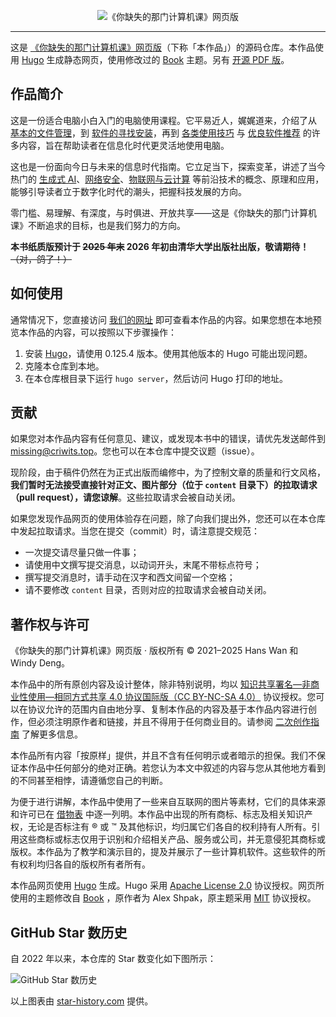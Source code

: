 <p align="center">
  <img src="content/misc/Readme_banner.svg" alt="《你缺失的那门计算机课》网页版">
</p>

---

这是 [《你缺失的那门计算机课》网页版](https://www.criwits.top/missing)（下称「本作品」）的源码仓库。本作品使用 [Hugo](https://gohugo.io/) 生成静态网页，使用修改过的 [Book](https://themes.gohugo.io/themes/hugo-book/) 主题。另有 [开源 PDF 版](https://github.com/criwits/missing-pdf)。

## 作品简介

这是一份适合电脑小白入门的电脑使用课程。它平易近人，娓娓道来，介绍了从 [基本的文件管理](https://www.criwits.top/missing/file-and-file-management.html)，到 [软件的寻找安装](https://www.criwits.top/missing/software-installation.html)，再到 [各类使用技巧](https://www.criwits.top/missing/windows-11-optimization.html) 与 [优良软件推荐](https://www.criwits.top/missing/tools-software.html) 的许多内容，旨在帮助读者在信息化时代更灵活地使用电脑。

这也是一份面向今日与未来的信息时代指南。它立足当下，探索变革，讲述了当今热门的 [生成式 AI](https://www.criwits.top/missing/bring-intelligence-to-machines.html)、[网络安全](https://www.criwits.top/missing/introduction-to-cryptology.html)、[物联网与云计算](https://www.criwits.top/missing/cloud-computing-and-iot.html) 等前沿技术的概念、原理和应用，能够引导读者立于数字化时代的潮头，把握科技发展的方向。

零门槛、易理解、有深度，与时俱进、开放共享——这是《你缺失的那门计算机课》不断追求的目标，也是我们努力的方向。

**本书纸质版预计于 ~~2025 年末~~ 2026 年初由清华大学出版社出版，敬请期待！**~~（对，鸽了！）~~

## 如何使用

通常情况下，您直接访问 [我们的网址](https://www.criwits.top/missing) 即可查看本作品的内容。如果您想在本地预览本作品的内容，可以按照以下步骤操作：

1. 安装 [Hugo](https://gohugo.io/)，请使用 0.125.4 版本。使用其他版本的 Hugo 可能出现问题。
2. 克隆本仓库到本地。
3. 在本仓库根目录下运行 `hugo server`，然后访问 Hugo 打印的地址。

## 贡献

如果您对本作品内容有任何意见、建议，或发现本书中的错误，请优先发送邮件到 [missing@criwits.top](mailto:missing@criwits.top)。您也可以在本仓库中提交议题（issue）。

现阶段，由于稿件仍然在为正式出版而编修中，为了控制文章的质量和行文风格，**我们暂时无法接受直接针对正文、图片部分（位于 `content` 目录下）的拉取请求（pull request），请您谅解**。这些拉取请求会被自动关闭。

如果您发现作品网页的使用体验存在问题，除了向我们提出外，您还可以在本仓库中发起拉取请求。当您在提交（commit）时，请注意提交规范：

- 一次提交请尽量只做一件事；
- 请使用中文撰写提交消息，以动词开头，末尾不带标点符号；
- 撰写提交消息时，请手动在汉字和西文间留一个空格；
- 请不要修改 `content` 目录，否则对应的拉取请求会被自动关闭。

## 著作权与许可

《你缺失的那门计算机课》网页版 · 版权所有 © 2021–2025 Hans Wan 和 Windy Deng。

本作品中的所有原创内容及设计整体，除非特别说明，均以 [知识共享署名—非商业性使用—相同方式共享 4.0 协议国际版（CC BY-NC-SA 4.0）](https://creativecommons.org/licenses/by-nc-sa/4.0/deed.zh) 协议授权。您可以在协议允许的范围内自由地分享、复制本作品的内容及基于本作品内容进行创作，但必须注明原作者和链接，并且不得用于任何商业目的。请参阅 [二次创作指南](https://www.criwits.top/missing/adapt-guide.html) 了解更多信息。

本作品所有内容「按原样」提供，并且不含有任何明示或者暗示的担保。我们不保证本作品中任何部分的绝对正确。若您认为本文中叙述的内容与您从其他地方看到的不同甚至相悖，请遵循您自己的判断。

为便于进行讲解，本作品中使用了一些来自互联网的图片等素材，它们的具体来源和许可已在 [借物表](https://www.criwits.top/missing/attribution-of-external-content.html) 中逐一列明。本作品中出现的所有商标、标志及相关知识产权，无论是否标注有 ® 或 ™ 及其他标识，均归属它们各自的权利持有人所有。引用这些商标或标志仅用于识别和介绍相关产品、服务或公司，并无意侵犯其商标或版权。本作品为了教学和演示目的，提及并展示了一些计算机软件。这些软件的所有权利均归各自的版权所有者所有。

本作品网页使用 [Hugo](https://gohugo.io/) 生成。Hugo 采用 [Apache License 2.0](https://www.apache.org/licenses/LICENSE-2.0) 协议授权。网页所使用的主题修改自 [Book](https://themes.gohugo.io/themes/hugo-book/) ，原作者为 Alex Shpak，原主题采用 [MIT](https://opensource.org/licenses/MIT) 协议授权。

## GitHub Star 数历史

自 2022 年以来，本仓库的 Star 数变化如下图所示：

![GitHub Star 数历史](https://api.star-history.com/svg?repos=criwits/missing-web&type=Date)

以上图表由 [star-history.com](https://star-history.com/) 提供。